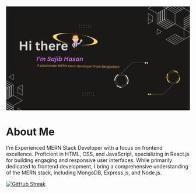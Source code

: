 [![An old rock in the desert](/images/Banner1.png "Shiprock, New Mexico by Beau Rogers")](/images/Banner1.png)

#

# About Me
<p>I'm Experienced MERN Stack Developer with a focus on frontend excellence. Proficient in HTML, CSS, and JavaScript, specializing in React.js for building engaging and responsive user interfaces. While primarily dedicated to frontend development, I bring a comprehensive understanding of the MERN stack, including MongoDB, Express.js, and Node.js. </p>


[![GitHub Streak](https://github-readme-streak-stats.herokuapp.com?user=Sajib37&theme=dark&border_radius=7&card_width=500)](https://git.io/streak-stats)